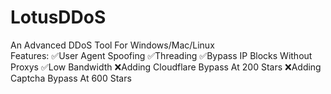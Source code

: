 # LotusDDoS
An Advanced DDoS Tool For Windows/Mac/Linux  
Features: 
✅User Agent Spoofing 
✅Threading 
✅Bypass IP Blocks Without Proxys 
✅Low Bandwidth
❌Adding Cloudflare Bypass At 200 Stars 
❌Adding Captcha Bypass At 600 Stars
